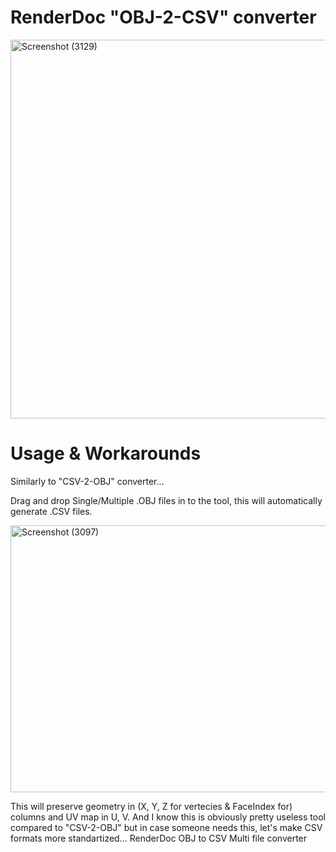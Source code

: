 # RenderDoc "OBJ-2-CSV" converter

<img width="729" height="606" alt="Screenshot (3129)" src="https://github.com/user-attachments/assets/504f2baa-835f-4180-9ca1-1ee743aed395" />

# Usage & Workarounds
Similarly to "CSV-2-OBJ" converter... 

Drag and drop Single/Multiple .OBJ files in to the tool, this will automatically generate .CSV files.

<img width="776" height="427" alt="Screenshot (3097)" src="https://github.com/user-attachments/assets/30e780d4-42b2-4498-9f42-b90a2b188b85" />

This will preserve geometry in (X, Y, Z for vertecies & FaceIndex for) columns and UV map in U, V.
And I know this is obviously pretty useless tool compared to "CSV-2-OBJ" but in case someone needs this, let's make CSV formats more standartized...
RenderDoc OBJ to CSV Multi file converter
